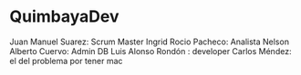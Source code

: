 # QuimbayaDev

Juan Manuel Suarez: Scrum Master
Ingrid Rocio Pacheco: Analista
Nelson Alberto Cuervo: Admin DB
Luis Alonso Rondón : developer
Carlos Méndez: el del problema por tener mac
